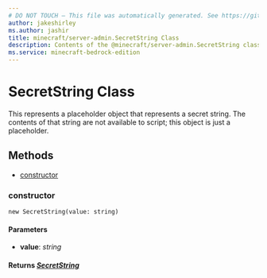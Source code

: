 ```yaml
---
# DO NOT TOUCH — This file was automatically generated. See https://github.com/mojang/minecraftapidocsgenerator to modify descriptions, examples, etc.
author: jakeshirley
ms.author: jashir
title: minecraft/server-admin.SecretString Class
description: Contents of the @minecraft/server-admin.SecretString class.
ms.service: minecraft-bedrock-edition
---
```

# SecretString Class

This represents a placeholder object that represents a secret string. The contents of that string are not available to script; this object is just a placeholder.

## Methods
- [constructor](#constructor)

### **constructor**
`
new SecretString(value: string)
`

#### **Parameters**
- **value**: *string*

#### **Returns** [*SecretString*](SecretString.md)
